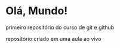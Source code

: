 # Olá, Mundo!
 primeiro repositório do curso de git e github

 repositório criado em uma aula ao vivo

